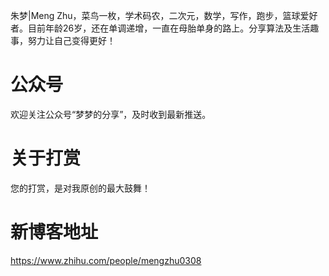 朱梦|Meng Zhu，菜鸟一枚，学术码农，二次元，数学，写作，跑步，篮球爱好者。目前年龄26岁，还在单调递增，一直在母胎单身的路上。分享算法及生活趣事，努力让自己变得更好！

# 公众号
欢迎关注公众号“梦梦的分享”，及时收到最新推送。

# 关于打赏
您的打赏，是对我原创的最大鼓舞！

# 新博客地址
https://www.zhihu.com/people/mengzhu0308
